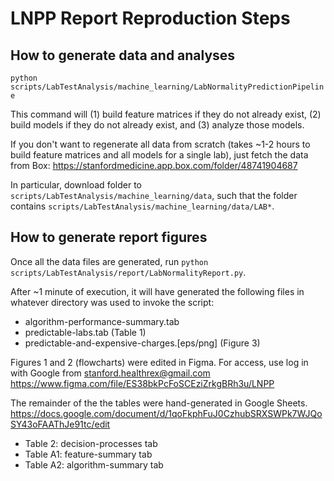 # LNPP Report Reproduction Steps

## How to generate data and analyses

`python scripts/LabTestAnalysis/machine_learning/LabNormalityPredictionPipeline`

This command will (1) build feature matrices if they do not already
exist, (2) build models if they do not already exist, and (3) analyze those
models.

If you don't want to regenerate all data from scratch (takes ~1-2 hours to
build feature matrices and all models for a single lab), just fetch the
data from Box: https://stanfordmedicine.app.box.com/folder/48741904687

In particular, download folder to
`scripts/LabTestAnalysis/machine_learning/data`, such that the folder contains
`scripts/LabTestAnalysis/machine_learning/data/LAB*`.

## How to generate report figures

Once all the data files are generated, run
`python scripts/LabTestAnalysis/report/LabNormalityReport.py`.

After ~1 minute of execution, it will have generated the following files in
whatever directory was used to invoke the script:
* algorithm-performance-summary.tab
* predictable-labs.tab (Table 1)
* predictable-and-expensive-charges.[eps/png] (Figure 3)

Figures 1 and 2 (flowcharts) were edited in Figma. For access, use log in with
Google from stanford.healthrex@gmail.com
https://www.figma.com/file/ES38bkPcFoSCEziZrkgBRh3u/LNPP

The remainder of the the tables were hand-generated in Google Sheets.
https://docs.google.com/document/d/1qoFkphFuJ0CzhubSRXSWPk7WJQoSY43oFAAThJe91tc/edit
* Table 2: decision-processes tab
* Table A1: feature-summary tab
* Table A2: algorithm-summary tab
